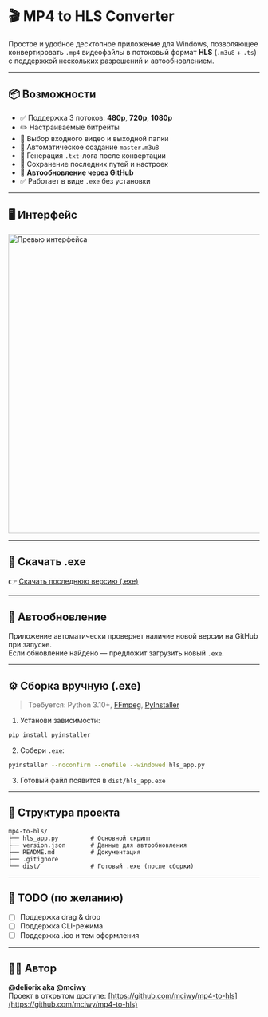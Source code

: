 # 🎬 MP4 to HLS Converter

Простое и удобное десктопное приложение для Windows, позволяющее конвертировать `.mp4` видеофайлы в потоковый формат **HLS** (`.m3u8` + `.ts`) с поддержкой нескольких разрешений и автообновлением.

---

## 📦 Возможности

- ✅ Поддержка 3 потоков: **480p**, **720p**, **1080p**
- ✏️ Настраиваемые битрейты
- 📁 Выбор входного видео и выходной папки
- 🧠 Автоматическое создание `master.m3u8`
- 📜 Генерация `.txt`-лога после конвертации
- 💾 Сохранение последних путей и настроек
- 🔄 **Автообновление через GitHub**
- ✅ Работает в виде `.exe` без установки

---

## 🖥️ Интерфейс

<img src="https://github.com/mciwy/mp4-to-hls/assets/preview.png" alt="Превью интерфейса" width="600"/>

---

## 🚀 Скачать .exe

👉 [Скачать последнюю версию (.exe)](https://github.com/mciwy/mp4-to-hls/releases/latest)

---

## 🔄 Автообновление

Приложение автоматически проверяет наличие новой версии на GitHub при запуске.  
Если обновление найдено — предложит загрузить новый `.exe`.

---

## ⚙️ Сборка вручную (.exe)

> Требуется: Python 3.10+, [FFmpeg](https://ffmpeg.org/), [PyInstaller](https://pyinstaller.org/)

1. Установи зависимости:

```bash
pip install pyinstaller
```

2. Собери `.exe`:

```bash
pyinstaller --noconfirm --onefile --windowed hls_app.py
```

3. Готовый файл появится в `dist/hls_app.exe`

---

## 🧩 Структура проекта

```
mp4-to-hls/
├── hls_app.py         # Основной скрипт
├── version.json       # Данные для автообновления
├── README.md          # Документация
├── .gitignore
└── dist/              # Готовый .exe (после сборки)
```

---

## 🧠 TODO (по желанию)

- [ ] Поддержка drag & drop
- [ ] Поддержка CLI-режима
- [ ] Поддержка .ico и тем оформления

---

## 🧑‍💻 Автор

**@deliorix aka @mciwy**  
Проект в открытом доступе: [https://github.com/mciwy/mp4-to-hls](https://github.com/mciwy/mp4-to-hls)
